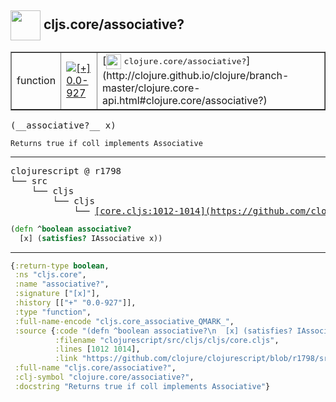 ## <img width="48px" valign="middle" src="http://i.imgur.com/Hi20huC.png"> cljs.core/associative?

 <table border="1">
<tr>
<td>function</td>
<td><a href="https://github.com/cljsinfo/api-refs/tree/0.0-927"><img valign="middle" alt="[+] 0.0-927" src="https://img.shields.io/badge/+-0.0--927-lightgrey.svg"></a> </td>
<td>
[<img height="24px" valign="middle" src="http://i.imgur.com/1GjPKvB.png"> <samp>clojure.core/associative?</samp>](http://clojure.github.io/clojure/branch-master/clojure.core-api.html#clojure.core/associative?)
</td>
</tr>
</table>

 <samp>
(__associative?__ x)<br>
</samp>

```
Returns true if coll implements Associative
```

---

 <pre>
clojurescript @ r1798
└── src
    └── cljs
        └── cljs
            └── <ins>[core.cljs:1012-1014](https://github.com/clojure/clojurescript/blob/r1798/src/cljs/cljs/core.cljs#L1012-L1014)</ins>
</pre>

```clj
(defn ^boolean associative?
  [x] (satisfies? IAssociative x))
```


---

```clj
{:return-type boolean,
 :ns "cljs.core",
 :name "associative?",
 :signature ["[x]"],
 :history [["+" "0.0-927"]],
 :type "function",
 :full-name-encode "cljs.core_associative_QMARK_",
 :source {:code "(defn ^boolean associative?\n  [x] (satisfies? IAssociative x))",
          :filename "clojurescript/src/cljs/cljs/core.cljs",
          :lines [1012 1014],
          :link "https://github.com/clojure/clojurescript/blob/r1798/src/cljs/cljs/core.cljs#L1012-L1014"},
 :full-name "cljs.core/associative?",
 :clj-symbol "clojure.core/associative?",
 :docstring "Returns true if coll implements Associative"}

```
